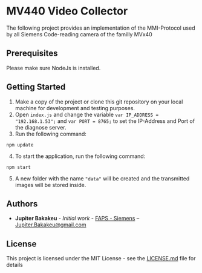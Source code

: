 # MV440 Video Collector

The following project provides an implementation of the MMI-Protocol used by all Siemens Code-reading camera of the familly MVx40

## Prerequisites

Please make sure NodeJs is installed.

## Getting Started

1. Make a copy of the project or clone this git repository on your local machine for development and testing purposes.
2. Open ``index.js`` and change the variable ``var IP_ADDRESS = "192.168.1.53";`` and ``var PORT = 8765;`` to set the IP-Address and Port of the diagnose server.
3. Run the following command:
```
npm update
```
4. To start the application, run the following command:
```
npm start
```
5. A new folder with the name ``"data"`` will be created and the transmitted images will be stored inside.

## Authors

* **Jupiter Bakakeu** - *Initial work* - [FAPS - Siemens](https://faps.fau.de) – Jupiter.Bakakeu@gmail.com

## License

This project is licensed under the MIT License - see the [LICENSE.md](LICENSE.md) file for details
